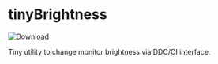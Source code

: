 # tinyBrightness
[![Download](https://img.shields.io/github/downloads/nik9play/tinyBrightness/latest/total?style=flat-square)](https://github.com/nik9play/tinyBrightness/releases) 

Tiny utility to change monitor brightness via DDC/CI interface.
